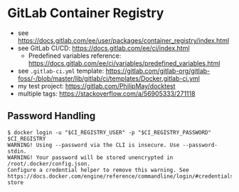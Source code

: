 # GitLab Container Registry
- see https://docs.gitlab.com/ee/user/packages/container_registry/index.html
- see GitLab CI/CD: https://docs.gitlab.com/ee/ci/index.html
  - Predefined variables reference: https://docs.gitlab.com/ee/ci/variables/predefined_variables.html 
- see `.gitlab-ci.yml` template: https://gitlab.com/gitlab-org/gitlab-foss/-/blob/master/lib/gitlab/ci/templates/Docker.gitlab-ci.yml
- my test project: https://gitlab.com/PhilipMay/docktest
- multiple tags: https://stackoverflow.com/a/56905333/271118

## Password Handling
```text
$ docker login -u "$CI_REGISTRY_USER" -p "$CI_REGISTRY_PASSWORD" $CI_REGISTRY
WARNING! Using --password via the CLI is insecure. Use --password-stdin.
WARNING! Your password will be stored unencrypted in /root/.docker/config.json.
Configure a credential helper to remove this warning. See
https://docs.docker.com/engine/reference/commandline/login/#credentials-store
```
